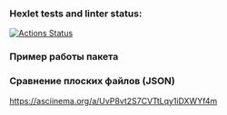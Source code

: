 ### Hexlet tests and linter status:
[![Actions Status](https://github.com/zvv1287/python-project-50/actions/workflows/hexlet-check.yml/badge.svg)](https://github.com/zvv1287/python-project-50/actions)

### Пример работы пакета
### Сравнение плоских файлов (JSON)
https://asciinema.org/a/UvP8vt2S7CVTtLqy1iDXWYf4m
